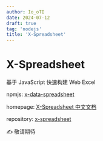 ```yaml
---
author: Io_oTI
date: 2024-07-12
draft: true
tag: 'nodejs'
title: 'X-Spreadsheet'
---
```


# X-Spreadsheet

基于 JavaScript 快速构建 Web Excel

npmjs: [x-data-spreadsheet](https://www.npmjs.com/package/x-data-spreadsheet)

homepage: [X-Spreadsheet 中文文档](https://hondrytravis.com/x-spreadsheet-doc/)

repository: [x-spreadsheet](https://github.com/myliang/x-spreadsheet)

✍ 敬请期待
